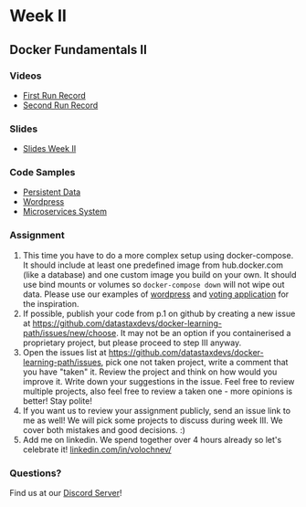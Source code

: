# Week II
## Docker Fundamentals II

### Videos
* [First Run Record](https://youtu.be/cyHqbGWlsKk)
* [Second Run Record](https://youtu.be/Y_ocioMZgt4)

### Slides
* [Slides Week II](./docker-slides-week-2.pdf)

### Code Samples
* [Persistent Data](./volumes)
* [Wordpress](./wordpress)
* [Microservices System](./voting-app)

### Assignment
1. This time you have to do a more complex setup using docker-compose. It should include at least one predefined image from hub.docker.com (like a database) and one custom image you build on your own. It should use bind mounts or volumes so `docker-compose down` will not wipe out data. Please use our examples of [wordpress](./wordpress) and [voting application](./voting-app) for the inspiration.
2. If possible, publish your code from p.1 on github by creating a new issue at https://github.com/datastaxdevs/docker-learning-path/issues/new/choose. It may not be an option if you containerised a proprietary project, but please proceed to step III anyway.
3. Open the issues list at https://github.com/datastaxdevs/docker-learning-path/issues, pick one not taken project, write a comment that you have "taken" it. Review the project and think on how would you improve it. Write down your suggestions in the issue. Feel free to review multiple projects, also feel free to review a taken one - more opinions is better! Stay polite!
4. If you want us to review your assignment publicly, send an issue link to me as well! We will pick some projects to discuss during week III. We cover both mistakes and good decisions. :) 
5. Add me on linkedin. We spend together over 4 hours already so let's celebrate it! [linkedin.com/in/volochnev/](https://linkedin.com/in/volochnev/)

### Questions?
Find us at our [Discord Server](https://discord.gg/va4vnsm)!
